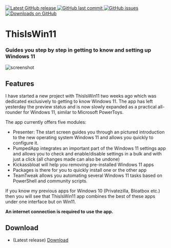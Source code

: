 <a href="https://github.com/builtbybel/ReadySunValley/releases/latest" target="_blank">
<img alt="Latest GitHub release" src="https://img.shields.io/github/release/builtbybel/thisiswin11.svg?style=flat-square" />

 <a href="https://github.com/builtbybel/ReadySunValley/commits/master">
<img src="https://img.shields.io/github/last-commit/builtbybel/thisiswin11.svg?style=flat-square&logo=github&logoColor=white"
alt="GitHub last commit">
<a href="https://github.com/builtbybel/ReadySunValley/issues">
<img src="https://img.shields.io/github/issues-raw/builtbybel/thisiswin11.svg?style=flat-square&logo=github&logoColor=white"
alt="GitHub issues">
  

<a href="https://github.com/builtbybel/ReadySunValley/releases" target="_blank">
<img alt="Downloads on GitHub" src="https://img.shields.io/github/downloads/builtbybel/thisiswin11/total.svg?style=flat-square" />
</a>

# ThisIsWin11 

### Guides you step by step in getting to know and setting up Windows 11

![screenshot](https://github.com/builtbybel/ThisIsWin11/blob/main/assets/tiw11.png)

  
## Features
 I have started a new project with ThisIsWin11 two weeks ago which was dedicated exclusively to getting to know Windows 11. The app has left yesterday the preview status and is now slowly expanded as a practical all-rounder for Windows 11, similar to Microsoft PowerToys.
 
The app currently offers five modules:

- Presenter: The start screen guides you through an pictured introduction to the new operating system Windows 11 and allows you quickly to configure it.
- PumpedApp integrates an important part of the Windows 11 settings app and allows you to check and enable/disable settings in a bulk and with just a click (all changes made can also be undone)
- Kickassbloat will help you removing pre-installed Windows 11 apps
- Packages is there for you to quickly install one or the other app
- TeamTweak allows you automating several Windows 11 tasks based on PowerShell and community scripts.
 
If you know my previous apps for Windows 10 (Privatezilla, Bloatbox etc.) then you will see that ThisIsWin11 app combines the best of these apps under one interface but on Win11.
  
**An internet connection is required to use the app.**
  
  
 ## Download
- (Latest release) [Download](https://github.com/builtbybel/ThisIsWin11/releases)
